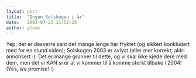 ```yaml
---
layout: post
title:  "Ingen Solskogen i år"
date:   2003-07-23 11:52:15
author: gloom
---
```

Yep, det er desverre sant det mange lenge har fryktet (og sikkert
konkludert med for en stund siden); Solskogen 2003 er avlyst (eller mer
korrekt; aldri annonsert :). Det er mange grunner til dette, og vi skal
ikke kjede dere med dem, men det vi KAN si er at vi kommer til å komme
sterkt tilbake i 2004! (Yes, we promise! :)

